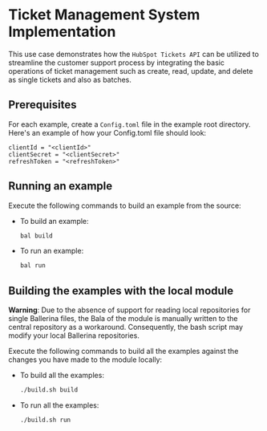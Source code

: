 # Ticket Management System Implementation

This use case demonstrates how the `HubSpot Tickets API`  can be utilized to streamline the customer support process by integrating the basic operations of ticket management such as create, read, update, and delete as single tickets and also as batches.

## Prerequisites

For each example, create a `Config.toml` file in the example root directory. Here's an example of how your Config.toml file should look:
```
clientId = "<clientId>"
clientSecret = "<clientSecret>"
refreshToken = "<refreshToken>"
```

## Running an example

Execute the following commands to build an example from the source:

* To build an example:

    ```bash
    bal build
    ```

* To run an example:

    ```bash
    bal run
    ```

## Building the examples with the local module

**Warning**: Due to the absence of support for reading local repositories for single Ballerina files, the Bala of the module is manually written to the central repository as a workaround. Consequently, the bash script may modify your local Ballerina repositories.

Execute the following commands to build all the examples against the changes you have made to the module locally:

* To build all the examples:

    ```bash
    ./build.sh build
    ```

* To run all the examples:

    ```bash
    ./build.sh run
    ```
